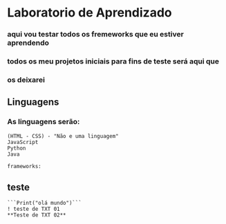 # Laboratorio de Aprendizado
    
### aqui vou testar todos os fremeworks que eu estiver aprendendo
### todos os meu projetos iniciais para fins de teste será aqui que
### os deixarei

## Linguagens
    
   ### As linguagens serão:
    
    (HTML - CSS) - "Não e uma linguagem"
    JavaScript
    Python
    Java

    frameworks:

## teste 

    ```Print("olá mundo")```
    ! teste de TXT 01
    **Teste de TXT 02**
